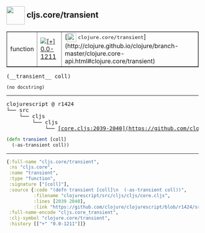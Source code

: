 ## <img width="48px" valign="middle" src="http://i.imgur.com/Hi20huC.png"> cljs.core/transient

 <table border="1">
<tr>
<td>function</td>
<td><a href="https://github.com/cljsinfo/api-refs/tree/0.0-1211"><img valign="middle" alt="[+] 0.0-1211" src="https://img.shields.io/badge/+-0.0--1211-lightgrey.svg"></a> </td>
<td>
[<img height="24px" valign="middle" src="http://i.imgur.com/1GjPKvB.png"> <samp>clojure.core/transient</samp>](http://clojure.github.io/clojure/branch-master/clojure.core-api.html#clojure.core/transient)
</td>
</tr>
</table>

 <samp>
(__transient__ coll)<br>
</samp>

```
(no docstring)
```

---

 <pre>
clojurescript @ r1424
└── src
    └── cljs
        └── cljs
            └── <ins>[core.cljs:2039-2040](https://github.com/clojure/clojurescript/blob/r1424/src/cljs/cljs/core.cljs#L2039-L2040)</ins>
</pre>

```clj
(defn transient [coll]
  (-as-transient coll))
```


---

```clj
{:full-name "cljs.core/transient",
 :ns "cljs.core",
 :name "transient",
 :type "function",
 :signature ["[coll]"],
 :source {:code "(defn transient [coll]\n  (-as-transient coll))",
          :filename "clojurescript/src/cljs/cljs/core.cljs",
          :lines [2039 2040],
          :link "https://github.com/clojure/clojurescript/blob/r1424/src/cljs/cljs/core.cljs#L2039-L2040"},
 :full-name-encode "cljs.core_transient",
 :clj-symbol "clojure.core/transient",
 :history [["+" "0.0-1211"]]}

```
